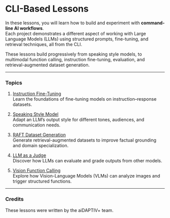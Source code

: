 # CLI-Based Lessons

In these lessons, you will learn how to build and experiment with **command-line AI workflows**.  
Each project demonstrates a different aspect of working with Large Language Models (LLMs) using structured prompts, fine-tuning, and retrieval techniques, all from the CLI.  

These lessons build progressively from speaking style models, to multimodal function calling, instruction fine-tuning, evaluation, and retrieval-augmented dataset generation.

---

### Topics

1. [Instruction Fine-Tuning](04-instruction-fine-tuning/README.md)  
   Learn the foundations of fine-tuning models on instruction–response datasets.  

2. [Speaking Style Model](05-speaking-style-model/README.md)  
   Adapt an LLM’s output style for different tones, audiences, and communication needs.  

3. [RAFT Dataset Generation](06-RAFT-Dataset-Generation/README.md)  
   Generate retrieval-augmented datasets to improve factual grounding and domain specialization.  

4. [LLM as a Judge](07-LLM-as-a-judge/README.md)  
   Discover how LLMs can evaluate and grade outputs from other models.  

5. [Vision Function Calling](08-vision-function-calling-model/README.md)  
   Explore how Vision-Language Models (VLMs) can analyze images and trigger structured functions.  

---

### Credits

These lessons were written by the aiDAPTIV+ team.  